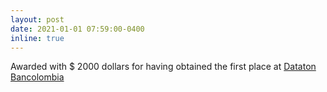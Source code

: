 ```yaml
---
layout: post
date: 2021-01-01 07:59:00-0400
inline: true
---
```


Awarded with $ 2000 dollars for having obtained the first place at [Dataton Bancolombia](https://www.kaggle.com/c/datatonbc-2020)